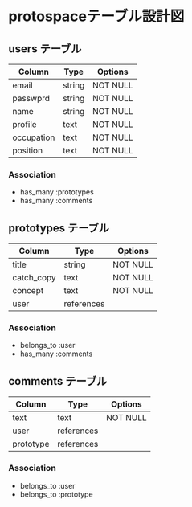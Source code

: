 # protospaceテーブル設計図

## users テーブル

| Column     | Type   | Options   |
| ---------- | ------ | --------- |
| email      | string | NOT NULL  |
| passwprd   | string | NOT NULL  |
| name       | string | NOT NULL  |
| profile    | text   | NOT NULL  |
| occupation | text   | NOT NULL  |
| position   | text   | NOT NULL  |

### Association

- has_many :prototypes
- has_many :comments

## prototypes テーブル

| Column     | Type       | Options       |
| ---------- | ---------- | ------------- |
| title      | string     | NOT NULL      |
| catch_copy | text       | NOT NULL      |
| concept    | text       | NOT NULL      |
| user       | references |               |

### Association

- belongs_to :user
- has_many   :comments

## comments テーブル

| Column    | Type       | Options  |
| --------- | ---------- | -------- |
| text      | text       | NOT NULL |
| user      | references |          |
| prototype | references |          |

### Association

- belongs_to :user
- belongs_to :prototype